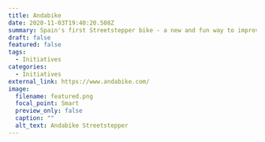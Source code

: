 ```yaml
---
title: Andabike
date: 2020-11-03T19:40:20.508Z
summary: Spain's first Streetstepper bike - a new and fun way to improve your health.
draft: false
featured: false
tags:
  - Initiatives
categories:
  - Initiatives
external_link: https://www.andabike.com/
image:
  filename: featured.png
  focal_point: Smart
  preview_only: false
  caption: ""
  alt_text: Andabike Streetstepper
---
```

